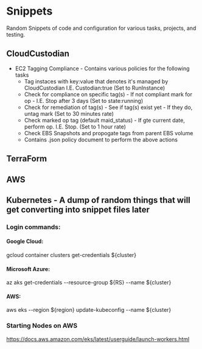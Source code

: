 # Snippets

Random Snippets of code and configuration for various tasks, projects, and testing.


## CloudCustodian
* EC2 Tagging Compliance - Contains various policies for the following tasks
  * Tag instaces with key:value that denotes it's managed by CloudCustodian I.E. Custodian:true (Set to RunInstance)
  * Check for compliance on specific tag(s) - If not compliant mark for op - I.E. Stop after 3 days (Set to state:running)
  * Check for remediation of tag(s) - See if tag(s) exist yet - If they do, untag mark (Set to 30 minutes rate)
  * Check marked op tag (default maid_status) - If gte current date, perform op. I.E. Stop. (Set to 1 hour rate)
  * Check EBS Snapshots and propogate tags from parent EBS volume
  * Contains .json policy document to perform the above actions


## TerraForm



## AWS



## Kubernetes - A dump of random things that will get converting into snippet files later
### Login commands:
#### Google Cloud:
gcloud container clusters get-credentials ${cluster}
#### Microsoft Azure:
az aks get-credentials --resource-group ${RS} --name ${cluster}
#### AWS:
aws eks --region ${region} update-kubeconfig --name ${cluster}

### Starting Nodes on AWS
https://docs.aws.amazon.com/eks/latest/userguide/launch-workers.html
